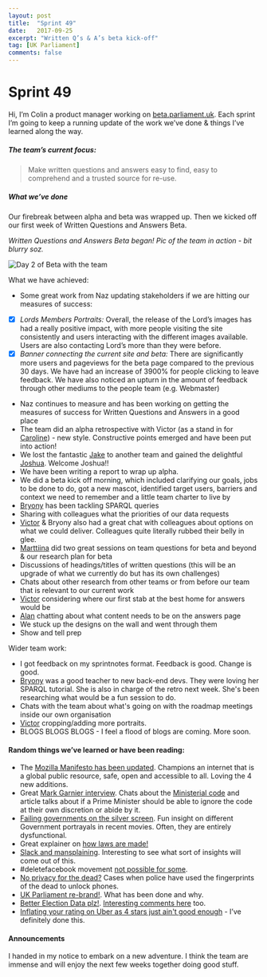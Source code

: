```yaml
---
layout: post
title:  "Sprint 49"
date:   2017-09-25
excerpt: "Written Q’s & A’s beta kick-off"
tag: [UK Parliament]
comments: false
---
```


# Sprint 49

Hi, I’m Colin a product manager working on [beta.parliament.uk](https://beta.parliament.uk/). Each sprint I’m going to keep a running update of the work we’ve done & things I’ve learned along the way.

##### The team’s current focus:
> Make written questions and answers easy to find, easy to comprehend and a trusted source for re-use.

##### What we’ve done
Our firebreak between alpha and beta was wrapped up. Then we kicked off our first week of Written Questions and Answers Beta.

_Written Questions and Answers Beta began! Pic of the team in action - bit blurry soz._

![Day 2 of Beta with the team](https://pbs.twimg.com/media/DabmtvUWAAErC1E.jpg:small)

What we have achieved:
* Some great work from Naz updating stakeholders if we are hitting our measures of success:
* [x] *Lords Members Portraits:* Overall, the release of the Lord’s images has had a really positive impact, with more people visiting the site consistently and users interacting with the different images available. Users are also contacting Lord’s more than they were before.
* [x] *Banner connecting the current site and beta:* There are significantly more users and pageviews for the beta page compared to the previous 30 days. We have had an increase of 3900% for people clicking to leave feedback. We have also noticed an upturn in the amount of feedback through other mediums to the people team (e.g. Webmaster)
* Naz continues to measure and has been working on getting the measures of success for Written Questions and Answers in a good place
* The team did an alpha retrospective with Victor (as a stand in for [Caroline](https://twitter.com/carolinekippler)) - new style. Constructive points emerged and have been put into action!
* We lost the fantastic [Jake](https://twitter.com/carboia?lang=en) to another team and gained the delightful [Joshua](https://twitter.com/joshuawaheed?lang=en). Welcome Joshua!!
* We have been writing a report to wrap up alpha.
* We did a beta kick off morning, which included clarifying our goals, jobs to be done to do, got a new mascot, identified target users, barriers and context we need to remember and a little team charter to live by
* [Bryony](https://twitter.com/bryonywatson1?lang=en) has been tackling SPARQL queries
* Sharing with colleagues what the priorities of our data requests
* [Victor](https://twitter.com/_victorhwang?lang=en) & Bryony also had a great chat with colleagues about options on what we could deliver. Colleagues quite literally rubbed their belly in glee.
* [Marttiina](https://twitter.com/marttiinak?lang=en) did two great sessions on team questions for beta and beyond & our research plan for beta
* Discussions of headings/titles of written questions (this will be an upgrade of what we currently do but has its own challenges)
* Chats about other research from other teams or from before our team that is relevant to our current work
* [Victor](https://twitter.com/_victorhwang?lang=en) considering where our first stab at the best home for answers would be
* [Alan](https://twitter.com/alanmayers) chatting about what content needs to be on the answers page
* We stuck up the designs on the wall and went through them
* Show and tell prep

Wider team work:
* I got feedback on my sprintnotes format. Feedback is good. Change is good.
* [Bryony](https://twitter.com/bryonywatson1?lang=en) was a good teacher to new back-end devs. They were loving her SPARQL tutorial. She is also in charge of the retro next week. She's been researching what would be a fun session to do.
* Chats with the team about what's going on with the roadmap meetings inside our own organisation
* [Victor](https://twitter.com/_victorhwang?lang=en) cropping/adding more portraits. 
* BLOGS BLOGS BLOGS - I feel a flood of blogs are coming. More soon.

#### Random things we’ve learned or have been reading:
* The [Mozilla Manifesto has been updated](https://twitter.com/mozilla/status/979359257060524032?s=19). Champions an internet that is a global public resource, safe, open and accessible to all. Loving the 4 new additions.
* Great [Mark Garnier interview](https://www.instituteforgovernment.org.uk/ministers-reflect/person/mark-garnier/). Chats about the [Ministerial code](https://www.instituteforgovernment.org.uk/blog/rising-expectations-ministerial-code?inf_contact_key=4f1696fd3144686d73f59c91092a200cb17aeebdffe7d8a62f5a6431969d0071) and article talks about if a Prime Minister should be able to ignore the code at their own discretion or abide by it.
* [Failing governments on the silver screen](https://apolitical.co/solution_article/why-is-government-in-film-always-so-bad/). Fun insight on different Government portrayals in recent movies. Often, they are entirely dysfunctional.
* Great explainer on [how laws are made!](https://mailchi.mp/078ff75c6420/here-are-the-laws-mps-are-voting-on-this-week-189823?e=dc6e28b9a6) 
* [Slack and mansplaining](https://work.qz.com/1238413/slack-analytics-will-soon-know-if-you-speak-to-men-and-women-differently/). Interesting to see what sort of insights will come out of this.
* #deletefacebook movement [not possible for some](https://freedom-to-tinker.com/2018/03/28/when-the-choice-is-to-delete-facebook-or-buy-a-loaf-of-bread/).
* [No privacy for the dead?](https://www.forbes.com/sites/thomasbrewster/2018/03/22/yes-cops-are-now-opening-iphones-with-dead-peoples-fingerprints/#3ec78a62393e) Cases when police have used the fingerprints of the dead to unlock phones.
* [UK Parliament re-brand!](https://someoneinlondon.com/projects/the-first-visual-identity-for-uk-parliament). What has been done and why.
* [Better Election Data plz!](https://gdstechnology.blog.gov.uk/2018/02/20/help-us-open-up-uk-election-data/). [Interesting comments here](https://github.com/alphagov/open-standards/issues/42) too.
* [Inflating your rating on Uber as 4 stars just ain't good enough](https://qz.com/1244155/good-luck-leaving-your-uber-driver-less-than-five-stars/) - I’ve definitely done this.

#### Announcements
I handed in my notice to embark on a new adventure. I think the team are immense and will enjoy the next few weeks together doing good stuff.
